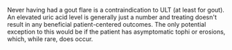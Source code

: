 Never having had a gout flare is a contraindication to ULT (at least for gout). An elevated uric acid level is generally just a number and treating doesn't result in any beneficial patient-centered outcomes. The only potential exception to this would be if the patient has asymptomatic tophi or erosions, which, while rare, does occur.
